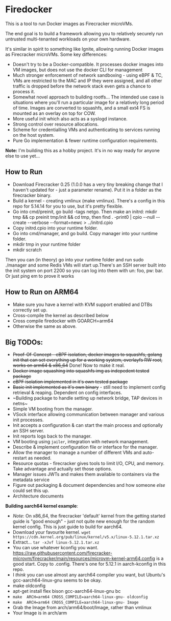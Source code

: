 Firedocker
===

This is a tool to run Docker images as Firecracker microVMs.

The end goal is to build a framework allowing you to relatively securely run untrusted multi-tenanted workloads on your own hardware.

It's similar in spirit to something like Ignite, allowing running Docker images as Firecracker microVMs. Some key differences:

- Doesn't try to be a Docker-compatible. It processes docker images into VM images, but does not use the docker CLI for management
- Much stronger enforcement of network sandboxing - using eBPF & TC, VMs are restricted to the MAC and IP they were assigned, and all other traffic is dropped before the network stack even gets a chance to process it.
- Somewhat novel approach to building rootfs... The intended use case is situations where you'll run a particular image for a relatively long period of time. Images are converted to squashfs, and a small ext4 FS is mounted as an overlay on top for COW.
- More useful init which also acts as a syslogd instance.
- Strong control over resource allocations.
- Scheme for credentialling VMs and authenticating to services running on the host system.
- Pure Go implementation & fewer runtime configuration requirements.

**Note:** I'm building this as a hobby project. It's in no way ready for anyone else to use yet...

How to Run
---

- Download Firecracker 0.25 (1.0.0 has a very tiny breaking change that I haven't updated for - just a parameter rename). Put it in a folder as the firecracker binary.
- Build a kernel - creating vmlinux (make vmlinux). There's a config in this repo for 5.14.14 for you to use, but it's pretty flexible. 
- Go into cmd/preinit, go build -tags netgo. Then make an initrd: mkdir tmp && cp preinit tmp/init && cd tmp, then find . -print0 | cpio --null --create --verbose --format=newc > ../initrd.cpio
- Copy initrd.cpio into your runtime folder.
- Go into cmd/manager, and go build. Copy manager into your runtime folder.
- mkdir tmp in your runtime folder
- mkdir scratch

Then you can (in theory) go into your runtime folder and run sudo ./manager and some Redis VMs will start up.There's an SSH server built into the init system on port 2200 so you can log into them with un: foo, pw: bar. Or just ping em to prove it works

How to Run on ARM64
---

- Make sure you have a kernel with KVM support enabled and DTBs correctly set up.
- Cross-compile the kernel as described below
- Cross compile firedocker with GOARCH=arm64
- Otherwise the same as above.

Big TODOs:
---

- ~~Proof-Of-Concept - eBPF isolation, docker images to squashfs, golang init that can set everything up for a working system, overlayfs RW root, works on arm64 & x86_64~~ Done! Now to make it real.
- ~~Docker image squashing into squashfs img as indepedent tested package~~
- ~~eBPF isolation implemented in it's own tested package~~
- ~~Basic init implemented as it's own binary~~ - still need to implement config retrieval & reaping. Dependent on config interfaces.
- ~Building package to handle setting up network bridge, TAP devices in netns~
- Simple VM booting from the manager.
- VSock interface allowing communication between manager and various init processes.
- Init accepts a configuration & can start the main process and optionally an SSH server.
- Init reports logs back to the manager.
- VM booting using `jailer`, integration with network management.
- Describe & implement configuration file or interface for the manager.
- Allow the manager to manage a number of different VMs and auto-restart as needed.
- Resource quotas - firecracker gives tools to limit I/O, CPU, and memory. Take advantage and actually set those options.
- Manager issues JWTs and makes them available to containers via the metadata service
- Figure out packaging & document dependencies and how someone _else_ could set this up.
- Architecture documents

**Building aarch64 kernel example**:

- *Note*: On x86_64, the firecracker 'default' kernel from the getting started guide is "good enough" - just not quite new enough for the random kernel config. This is just guide to build for aarch64.
- Download your favourite kernel. `wget https://cdn.kernel.org/pub/linux/kernel/v5.x/linux-5.12.1.tar.xz`
- Extract... `tar -xJvf linux-5.12.1.tar.xz`
- You can use whatever kconfig you want. https://raw.githubusercontent.com/firecracker-microvm/firecracker/main/resources/microvm-kernel-arm64.config is a good start. Copy to .config. There's one for 5.12.1 in aarch-kconfig in this repo.
- I _think_ you can use almost any aarch64 compiler you want, but Ubuntu's gcc-aarch64-linux-gnu seems to be okay.
- make oldconfig
- apt-get install flex bison gcc-aarch64-linux-gnu bc
- `make  ARCH=arm64 CROSS_COMPILE=aarch64-linux-gnu- oldconfig`
- `make  ARCH=arm64 CROSS_COMPILE=aarch64-linux-gnu- Image`
- Grab the Image from arch/arm64/boot/Image, rather than vmlinux
- Your Image is in arch/arm


